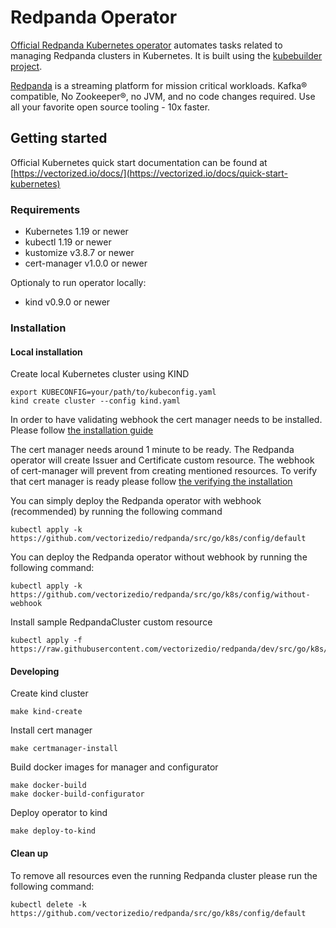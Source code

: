 # Redpanda Operator

[Official Redpanda Kubernetes operator](https://github.com/vectorizedio/redpanda/tree/dev/src/go/k8s)
automates tasks related to managing Redpanda clusters in Kubernetes. It is built using the
[kubebuilder project](https://github.com/kubernetes-sigs/kubebuilder).

[Redpanda](https://github.com/vectorizedio/redpanda) is a streaming platform for mission critical
workloads. Kafka® compatible, No Zookeeper®, no JVM, and no code changes required.
Use all your favorite open source tooling - 10x faster.

## Getting started

Official Kubernetes quick start documentation can be found at
[https://vectorized.io/docs/](https://vectorized.io/docs/quick-start-kubernetes)

### Requirements

* Kubernetes 1.19 or newer
* kubectl 1.19 or newer
* kustomize v3.8.7 or newer
* cert-manager v1.0.0 or newer

Optionaly to run operator locally:

* kind v0.9.0 or newer

### Installation

#### Local installation

Create local Kubernetes cluster using KIND

```
export KUBECONFIG=your/path/to/kubeconfig.yaml
kind create cluster --config kind.yaml
```

In order to have validating webhook the cert manager needs to be
installed. Please follow 
[the installation guide](https://cert-manager.io/docs/installation/)

The cert manager needs around 1 minute to be ready. The Redpanda
operator will create Issuer and Certificate custom resource. The
webhook of cert-manager will prevent from creating mentioned
resources. To verify that cert manager is ready please follow
[the verifying the installation](https://cert-manager.io/docs/installation/kubernetes/#verifying-the-installation)

You can simply deploy the Redpanda operator with webhook (recommended) by running the following command

```
kubectl apply -k https://github.com/vectorizedio/redpanda/src/go/k8s/config/default
```

You can deploy the Redpanda operator without webhook by running the following command:

```
kubectl apply -k https://github.com/vectorizedio/redpanda/src/go/k8s/config/without-webhook
```

Install sample RedpandaCluster custom resource

```
kubectl apply -f https://raw.githubusercontent.com/vectorizedio/redpanda/dev/src/go/k8s/config/samples/one_node_cluster.yaml
```

#### Developing


Create kind cluster

```
make kind-create
```

Install cert manager

```
make certmanager-install
```

Build docker images for manager and configurator

```
make docker-build
make docker-build-configurator
```

Deploy operator to kind

```
make deploy-to-kind
```

#### Clean up

To remove all resources even the running Redpanda cluster
please run the following command:

```
kubectl delete -k https://github.com/vectorizedio/redpanda/src/go/k8s/config/default
```
